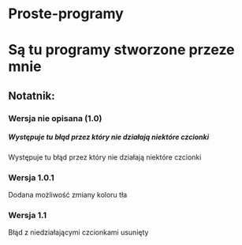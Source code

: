 # Proste-programy
<h1>Są tu programy stworzone przeze mnie</h1>

<h2>Notatnik:</h2>
<h3>Wersja nie opisana (1.0)</h3>
<h5>Występuje tu błąd przez który nie działają niektóre czcionki</h5>
Występuje tu błąd przez który nie działają niektóre czcionki

<h3>Wersja 1.0.1</h3>
Dodana możliwość zmiany koloru tła

<h3>Wersja 1.1</h3>
Błąd z niedziałającymi czcionkami usunięty
